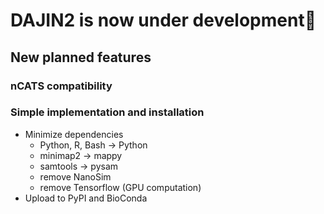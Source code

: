# DAJIN2 is now under development👷

## New planned features

### nCATS compatibility

### Simple implementation and installation

- Minimize dependencies
  - Python, R, Bash -> Python
  - minimap2 -> mappy
  - samtools -> pysam
  - remove NanoSim
  - remove Tensorflow (GPU computation)
- Upload to PyPI and BioConda
